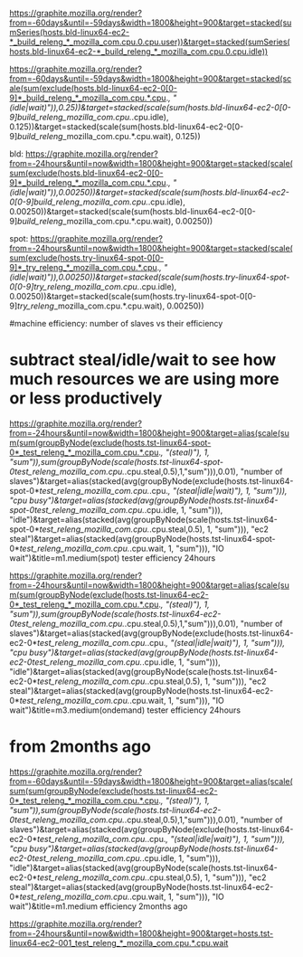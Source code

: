 https://graphite.mozilla.org/render?from=-60days&until=-59days&width=1800&height=900&target=stacked(sumSeries(hosts.bld-linux64-ec2-*_build_releng_*_mozilla_com.cpu.0.cpu.user))&target=stacked(sumSeries(hosts.bld-linux64-ec2-*_build_releng_*_mozilla_com.cpu.0.cpu.idle))

https://graphite.mozilla.org/render?from=-60days&until=-59days&width=1800&height=900&target=stacked(scale(sum(exclude(hosts.bld-linux64-ec2-0[0-9]*_build_releng_*_mozilla_com.cpu.*.cpu.*, "(idle|wait)")),0.25))&target=stacked(scale(sum(hosts.bld-linux64-ec2-0[0-9]*_build_releng_*_mozilla_com.cpu.*.cpu.idle), 0.125))&target=stacked(scale(sum(hosts.bld-linux64-ec2-0[0-9]*_build_releng_*_mozilla_com.cpu.*.cpu.wait), 0.125))

bld:
https://graphite.mozilla.org/render?from=-24hours&until=now&width=1800&height=900&target=stacked(scale(sum(exclude(hosts.bld-linux64-ec2-0[0-9]*_build_releng_*_mozilla_com.cpu.*.cpu.*, "(idle|wait)")),0.00250))&target=stacked(scale(sum(hosts.bld-linux64-ec2-0[0-9]*_build_releng_*_mozilla_com.cpu.*.cpu.idle), 0.00250))&target=stacked(scale(sum(hosts.bld-linux64-ec2-0[0-9]*_build_releng_*_mozilla_com.cpu.*.cpu.wait), 0.00250))

spot:
https://graphite.mozilla.org/render?from=-24hours&until=now&width=1800&height=900&target=stacked(scale(sum(exclude(hosts.try-linux64-spot-0[0-9]*_try_releng_*_mozilla_com.cpu.*.cpu.*, "(idle|wait)")),0.00250))&target=stacked(scale(sum(hosts.try-linux64-spot-0[0-9]*_try_releng_*_mozilla_com.cpu.*.cpu.idle), 0.00250))&target=stacked(scale(sum(hosts.try-linux64-spot-0[0-9]*_try_releng_*_mozilla_com.cpu.*.cpu.wait), 0.00250))


#machine efficiency: number of slaves vs their efficiency
# subtract steal/idle/wait to see how much resources we are using more or less productively
https://graphite.mozilla.org/render?from=-24hours&until=now&width=1800&height=900&target=alias(scale(sum(sum(groupByNode(exclude(hosts.tst-linux64-spot-0*_test_releng_*_mozilla_com.cpu.*.cpu.*, "(steal)"), 1, "sum")),sum(groupByNode(scale(hosts.tst-linux64-spot-0*_test_releng_*_mozilla_com.cpu.*.cpu.steal,0.5),1,"sum"))),0.01), "number of slaves")&target=alias(stacked(avg(groupByNode(exclude(hosts.tst-linux64-spot-0*_test_releng_*_mozilla_com.cpu.*.cpu.*, "(steal|idle|wait)"), 1, "sum"))), "cpu busy")&target=alias(stacked(avg(groupByNode(hosts.tst-linux64-spot-0*_test_releng_*_mozilla_com.cpu.*.cpu.idle, 1, "sum"))), "idle")&target=alias(stacked(avg(groupByNode(scale(hosts.tst-linux64-spot-0*_test_releng_*_mozilla_com.cpu.*.cpu.steal,0.5), 1, "sum"))), "ec2 steal")&target=alias(stacked(avg(groupByNode(hosts.tst-linux64-spot-0*_test_releng_*_mozilla_com.cpu.*.cpu.wait, 1, "sum"))), "IO wait")&title=m1.medium(spot) tester efficiency 24hours


https://graphite.mozilla.org/render?from=-24hours&until=now&width=1800&height=900&target=alias(scale(sum(sum(groupByNode(exclude(hosts.tst-linux64-ec2-0*_test_releng_*_mozilla_com.cpu.*.cpu.*, "(steal)"), 1, "sum")),sum(groupByNode(scale(hosts.tst-linux64-ec2-0*_test_releng_*_mozilla_com.cpu.*.cpu.steal,0.5),1,"sum"))),0.01), "number of slaves")&target=alias(stacked(avg(groupByNode(exclude(hosts.tst-linux64-ec2-0*_test_releng_*_mozilla_com.cpu.*.cpu.*, "(steal|idle|wait)"), 1, "sum"))), "cpu busy")&target=alias(stacked(avg(groupByNode(hosts.tst-linux64-ec2-0*_test_releng_*_mozilla_com.cpu.*.cpu.idle, 1, "sum"))), "idle")&target=alias(stacked(avg(groupByNode(scale(hosts.tst-linux64-ec2-0*_test_releng_*_mozilla_com.cpu.*.cpu.steal,0.5), 1, "sum"))), "ec2 steal")&target=alias(stacked(avg(groupByNode(hosts.tst-linux64-ec2-0*_test_releng_*_mozilla_com.cpu.*.cpu.wait, 1, "sum"))), "IO wait")&title=m3.medium(ondemand) tester efficiency 24hours


# from 2months ago
https://graphite.mozilla.org/render?from=-60days&until=-59days&width=1800&height=900&target=alias(scale(sum(sum(groupByNode(exclude(hosts.tst-linux64-ec2-0*_test_releng_*_mozilla_com.cpu.*.cpu.*, "(steal)"), 1, "sum")),sum(groupByNode(scale(hosts.tst-linux64-ec2-0*_test_releng_*_mozilla_com.cpu.*.cpu.steal,0.5),1,"sum"))),0.01), "number of slaves")&target=alias(stacked(avg(groupByNode(exclude(hosts.tst-linux64-ec2-0*_test_releng_*_mozilla_com.cpu.*.cpu.*, "(steal|idle|wait)"), 1, "sum"))), "cpu busy")&target=alias(stacked(avg(groupByNode(hosts.tst-linux64-ec2-0*_test_releng_*_mozilla_com.cpu.*.cpu.idle, 1, "sum"))), "idle")&target=alias(stacked(avg(groupByNode(scale(hosts.tst-linux64-ec2-0*_test_releng_*_mozilla_com.cpu.*.cpu.steal,0.5), 1, "sum"))), "ec2 steal")&target=alias(stacked(avg(groupByNode(hosts.tst-linux64-ec2-0*_test_releng_*_mozilla_com.cpu.*.cpu.wait, 1, "sum"))), "IO wait")&title=m1.medium efficiency 2months ago

https://graphite.mozilla.org/render?from=-24hours&until=now&width=1800&height=900&target=hosts.tst-linux64-ec2-001_test_releng_*_mozilla_com.cpu.*.cpu.wait
